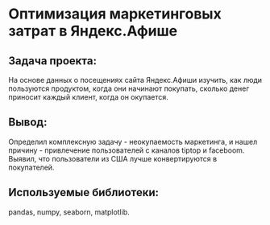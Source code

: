 # Оптимизация маркетинговых затрат в Яндекс.Афише
## Задача проекта:
На основе данных о посещениях сайта Яндекс.Афиши изучить, как люди пользуются продуктом, когда они начинают покупать, сколько денег приносит каждый клиент, когда он окупается.
## Вывод:
  Определил комплексную задачу - неокупаемость маркетинга, и нашел причину - привлечение пользователей с каналов tiptop и faceboom. Выявил, что пользователи из США лучше конвертируются в покупателей. 
## Используемые библиотеки: 
pandas, numpy, seaborn, matplotlib.
